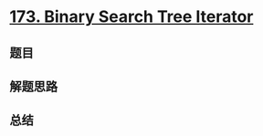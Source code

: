 # [173. Binary Search Tree Iterator](https://leetcode.com/problems/binary-search-tree-iterator/)

## 题目


## 解题思路


## 总结


